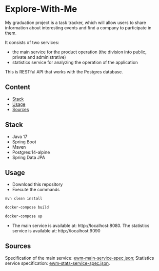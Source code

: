# Explore-With-Me
My graduation project is a task tracker, which will allow users to share information about 
interesting events and find a company to participate in them.

It consists of two services:
- the main service for the product operation (the division into public, private and administrative)
- statistics service for analyzing the operation of the application

This is RESTful API that works with the Postgres database.

## Content
- [Stack](#stack)
- [Usage](#usage)
- [Sources](#sources)

## Stack
- Java 17
- Spring Boot
- Maven
- Postgres:14-alpine
- Spring Data JPA

## Usage
- Download this repository
- Execute the commands
```sh
mvn clean install
```
```sh
docker-compose build
```
```sh
docker-compose up
```
- The main service is available at: http://localhost:8080.
The statistics service is available at: http://localhost:9090

## Sources
Specification of the main service: [ewm-main-service-spec.json](ewm-main-service-spec.json);
Statistics service specification: [ewm-stats-service-spec.json](ewm-stats-service-spec.json).